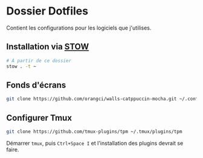 # Dossier Dotfiles

Contient les configurations pour les logiciels que j'utilises.

## Installation via [STOW](https://www.gnu.org/software/stow/)

```bash
# À partir de ce dossier
stow . -t ~
```

## Fonds d'écrans

```bash
git clone https://github.com/orangci/walls-catppuccin-mocha.git ~/.config/backgrounds/
```

## Configurer Tmux

```bash
git clone https://github.com/tmux-plugins/tpm ~/.tmux/plugins/tpm
```

Démarrer `tmux`, puis `Ctrl+Space I` et l'installation des plugins devrait se faire.

